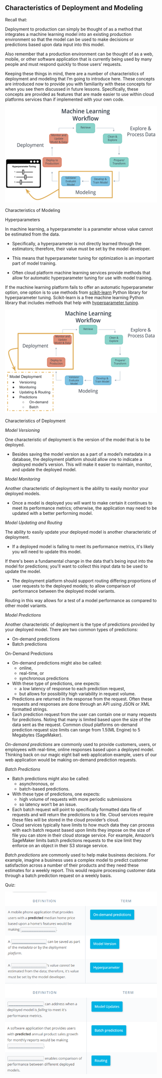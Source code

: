 Characteristics of Deployment and Modeling
---

Recall that:
>
Deployment to production can simply be thought of as a method that integrates a machine learning model into an existing production environment so that the model can be used to make decisions or predictions based upon data input into this model.

>
Also remember that a production environment can be thought of as a web, mobile, or other software application that is currently being used by many people and must respond quickly to those users’ requests.

Keeping these things in mind, there are a number of characteristics of deployment and modeling that I’m going to introduce here. These concepts are introduced now to provide you with familiarity with these concepts for when you see them discussed in future lessons. Specifically, these concepts are provided as features that are made easier to use within cloud platforms services than if implemented with your own code.

![](.\Images\mlworkflow-modeling-hyperparameter.png)

Characteristics of Modeling

Hyperparameters

In machine learning, a hyperparameter is a parameter whose value cannot be estimated from the data.

* Specifically, a hyperparameter is not directly learned through the estimators; therefore, their value must be set by the model developer.

* This means that hyperparameter tuning for optimization is an important part of model training.

* Often cloud platform machine learning services provide methods that allow for automatic hyperparameter tuning for use with model training.

If the machine learning platform fails to offer an automatic hyperparameter option, one option is to use methods from [scikit-learn](https://scikit-learn.org/stable/) Python library for hyperparameter tuning. Scikit-learn is a free machine learning Python library that includes methods that help with [hyperparameter tuning](https://scikit-learn.org/stable/modules/grid_search.html#).

![](.\Images\mlworkflow-deployment-chars.png)

Characteristics of Deployment

*Model Versioning*

One characteristic of deployment is the version of the model that is to be deployed.

* Besides saving the model version as a part of a model’s metadata in a database, the deployment platform should allow one to indicate a deployed model’s version.
This will make it easier to maintain, monitor, and update the deployed model.

*Model Monitoring*

Another characteristic of deployment is the ability to easily monitor your deployed models.

* Once a model is deployed you will want to make certain it continues to meet its performance metrics; otherwise, the application may need to be updated with a better performing model.

*Model Updating and Routing*

The ability to easily update your deployed model is another characteristic of deployment.

* If a deployed model is failing to meet its performance metrics, it's likely you will need to update this model.

If there's been a fundamental change in the data that’s being input into the model for predictions; you'll want to collect this input data to be used to update the model.

* The deployment platform should support routing differing proportions of user requests to the deployed models; to allow comparison of performance between the deployed model variants.

Routing in this way allows for a test of a model performance as compared to other model variants.

*Model Predictions*

Another characteristic of deployment is the type of predictions provided by your deployed model. There are two common types of predictions:

* On-demand predictions
* Batch predictions

On-Demand Predictions
* On-demand predictions might also be called:
    * online,
    * real-time, or
    * synchronous predictions
* With these type of predictions, one expects:
    * a low latency of response to each prediction request,
    * but allows for possibility high variability in request volume.
* Predictions are returned in the response from the request. Often these requests and responses are done through an API using JSON or XML formatted strings.
* Each prediction request from the user can contain one or many requests for predictions. Noting that many is limited based upon the size of the data sent as the request. Common cloud platforms on-demand prediction request size limits can range from 1.5(ML Engine) to 5 Megabytes (SageMaker).

*On-demand predictions* are commonly used to provide customers, users, or employees with real-time, online responses based upon a deployed model. Thinking back on our magic eight ball web application example, users of our web application would be making on-demand prediction requests.

*Batch Predictions*

* Batch predictions might also be called:
    * asynchronous, or
    * batch-based predictions.
* With these type of predictions, one expects:
    * high volume of requests with more periodic submissions
    * so latency won’t be an issue.
* Each batch request will point to specifically formatted data file of requests and will return the predictions to a file. Cloud services require these files will be stored in the cloud provider’s cloud.
* Cloud services typically have limits to how much data they can process with each batch request based upon limits they impose on the size of file you can store in their cloud storage service. For example, Amazon’s SageMaker limits batch predictions requests to the size limit they enforce on an object in their S3 storage service.

*Batch predictions* are commonly used to help make business decisions. For example, imagine a business uses a complex model to predict customer satisfaction across a number of their products and they need these estimates for a weekly report. This would require processing customer data through a batch prediction request on a weekly basis.

Quiz:

![](./Images/quiz3.png)
![](./Images/quiz4.png)
